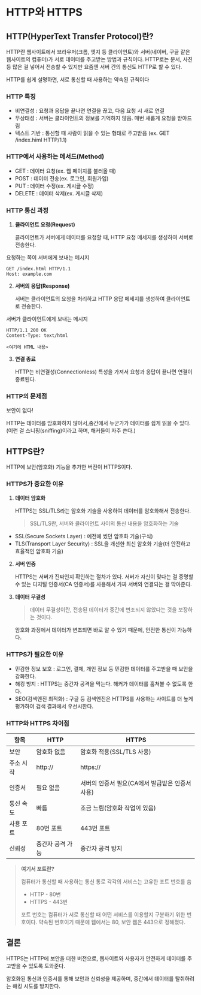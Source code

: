 # HTTP와 HTTPS
## HTTP(HyperText Transfer Protocol)란?
HTTP란 웹사이트에서 브라우저(크롬, 엣지 등 클라이언트)와 서버(네이버, 구글 같은 웹사이트의 컴퓨터)가 서로 데이터를 주고받는 방법과 규칙이다. HTTP로는 문서, 사진 등 많은 걸 넣어서 전송할 수 있지만 요즘엔 서버 간의 통신도 HTTP로 할 수 있다.

HTTP를 쉽게 설명하면, 서로 통신할 때 사용하는 약속된 규칙이다

### HTTP 특징
- 비연결성 : 요청과 응답을 끝나면 연결을 끊고, 다음 요청 시 새로 연결
- 무상태성 : 서버는 클라이언트의 정보를 기억하지 않음. 매번 새롭게 요청을 받아드림
- 텍스트 기반 : 통신할 때 사람이 읽을 수 있는 형태로 주고받음
(ex. GET /index.himl HTTP/1.1)
### HTTP에서 사용하는 메서드(Method)
- GET : 데이터 요청(ex. 웹 페이지를 불러올 때)
- POST : 데이터 전송(ex. 로그인, 회원가입)
- PUT : 데이터 수정(ex. 게시글 수정)
- DELETE : 데이터 삭제(ex. 게시글 삭제)
### HTTP 통신 과정
1. **클라이언트 요청(Request)**

    클라이언트가 서버에게 데이터를 요청할 때, HTTP 요청 메세지를 생성하여 서버로 전송한다.

요청하는 쪽이 서버에게 보내는 메시지

``` 
GET /index.html HTTP/1.1
Host: example.com
```


2. **서버의 응답(Response)**

    서버는 클라이언트의 요청을 처리하고 HTTP 응답 메세지를 생성하여 클라이언트로 전송한다.

서버가 클라이언트에게 보내는 메시지

```
HTTP/1.1 200 OK
Content-Type: text/html

<여기에 HTML 내용>
```
3. **연결 종료**

    HTTP는 비연결성(Connectionless) 특성을 가져서 요청과 응답이 끝나면 연결이 종료된다.

### HTTP의 문제점
보안이 없다!

HTTP는 데이터를 암호화하지 않아서,중간에서 누군가가 데이터를 쉽게 읽을 수 있다.
(이런 걸 스니핑(sniffing)이라고 하며, 해커들이 자주 쓴다.)
## HTTPS란?
HTTP에 보안(암호화) 기능을 추가한 버전이 HTTPS이다.

### HTTPS가 중요한 이유
1. **데이터 암호화**

    HTTPS는 SSL/TLS라는 암호화 기술을 사용하여 데이터를 암호화해서 전송한다.
    >SSL/TLS란, 서버와 클라이언트 사이의 통신 내용을 암호화하는 기술
- SSL(Secure Sockets Layer) : 예전에 썼던 암호화 기술(구식)
- TLS(Transport Layer Security) : SSL을 개선한 최신 암호화 기술(더 안전하고 효율적인 암호화 기술)
2. **서버 인증**

    HTTPS는 서버가 진짜인지 확인하는 절차가 있다.
서버가 자신이 맞다는 걸 증명할 수 있는 디지털 인증서(CA 인증서)를 사용해서 가짜 서버와 연결되는 걸 막아준다.
3. **데이터 무결성**

    >데이터 무결성이란, 전송된 데이터가 중간에 변조되지 않았다는 것을 보장하는 것이다.

    암호화 과정에서 데이터가 변조되면 바로 알 수 있기 때문에, 안전한 통신이 가능하다.

### HTTPS가 필요한 이유
- 민감한 정보 보호 : 로그인, 결제, 개인 정보 등 민감한 데이터를 주고받을 때 보안을 강화한다.
- 해킹 방지 : HTTPS는 중간자 공격을 막는다. 해커가 데이터를 훔쳐볼 수 없도록 한다.
- SEO(검색엔진 최적화) : 구글 등 검색엔진은 HTTPS를 사용하는 사이트를 더 높게 평가하여 검색 결과에서 우선시한다.
### HTTP와 HTTPS 차이점
|항목|HTTP|HTTPS|
--|--|--|
보안|	암호화 없음	|암호화 적용(SSL/TLS 사용)
주소 시작|	http://|	https://
인증서	|필요 없음	|서버의 인증서 필요(CA에서 발급받은 인증서 사용)
통신 속도	|빠름	|조금 느림(암호화 작업이 있음)
사용 포트	|80번 포트	|443번 포트
신뢰성	|중간자 공격 가능	|중간자 공격 방지
>**여기서 포트란?**
>
>컴퓨터가 통신할 때 사용하는 통신 통로
>각각의 서비스는 고유한 포트 번호를 씀
>- HTTP - 80번
>- HTTPS - 443번
>
>포트 번호는 컴퓨터가 서로 통신할 때 어떤 서비스를 이용할지 구분하기 위한 번호이다. 약속된 번호이기 때문에 웹에서는 80, 보안 웹은 443으로 정해졌다.

## 결론
HTTPS는 HTTP에 보안을 더한 버전으로,
웹사이트와 사용자가 안전하게 데이터를 주고받을 수 있도록 도와준다.

암호화된 통신과 인증서를 통해 보안과 신뢰성을 제공하며,
중간에서 데이터를 탈취하려는 해킹 시도를 방지한다.

 

 